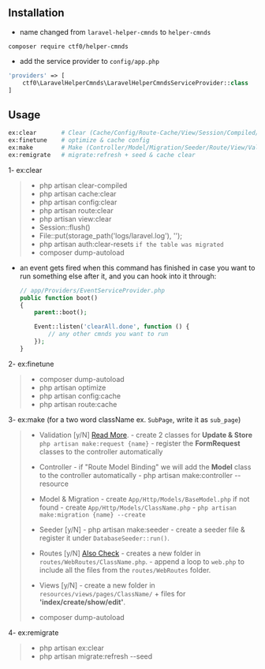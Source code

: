 ## Installation

- name changed from `laravel-helper-cmnds` to `helper-cmnds`

`composer require ctf0/helper-cmnds`

- add the service provider to `config/app.php`
```php
'providers' => [
    ctf0\LaravelHelperCmnds\LaravelHelperCmndsServiceProvider::class
]
```

## Usage

```bash
ex:clear       # Clear (Cache/Config/Route-Cache/View/Session/Compiled/Laravel-LogFile/Pass-Resets)
ex:finetune    # optimize & cache config
ex:make        # Make (Controller/Model/Migration/Seeder/Route/View/Validation)
ex:remigrate   # migrate:refresh + seed & cache clear
```

1- ex:clear
>  - php artisan clear-compiled
>  - php artisan cache:clear
>  - php artisan config:clear
>  - php artisan route:clear
>  - php artisan view:clear
>  - Session::flush()
>  - File::put(storage_path('logs/laravel.log'), '');
>  - php artisan auth:clear-resets `if the table was migrated`
>  - composer dump-autoload

* an event gets fired when this command has finished in case you want to run something else after it, and you can hook into it through:
    ```php
    // app/Providers/EventServiceProvider.php
    public function boot()
    {
        parent::boot();

        Event::listen('clearAll.done', function () {
            // any other cmnds you want to run
        });
    }
    ```

2- ex:finetune
>  - composer dump-autoload
>  - php artisan optimize
>  - php artisan config:cache
>  - php artisan route:cache

3- ex:make (for a two word className ex. `SubPage`, write it as `sub_page`)
> - Validation [y/N] [Read More](https://ctf0.wordpress.com/2016/10/16/extend-formrequest-to-allow-more-functionality-in-laravel-v5-3/).
    - create 2 classes for **Update & Store** `php artisan make:request {name}`
    - register the **FormRequest** classes to the controller automatically
>
> - Controller
    - if "Route Model Binding" we will add the **Model** class to the controller automatically
    - php artisan make:controller --resource
>
> - Model & Migration
    - create `App/Http/Models/BaseModel.php` if not found
    - create `App/Http/Models/ClassName.php`
    - `php artisan make:migration {name} --create`
>
> - Seeder [y/N]
    - php artisan make:seeder
    - create a seeder file & register it under `DatabaseSeeder::run()`.
>
> - Routes [y/N] [Also Check](http://code4fun.io/post/how-to-share-data-with-all-views-in-laravel-5-3-the-right-way)
    - creates a new folder in `routes/WebRoutes/ClassName.php`.
    - append a loop to `web.php` to include all the files from the `routes/WebRoutes` folder.
>
> - Views [y/N]
    - create a new folder in `resources/views/pages/ClassName/` + files for **'index/create/show/edit'**.
>
> - composer dump-autoload

4- ex:remigrate
>  - php artisan ex:clear
>  - php artisan migrate:refresh --seed
